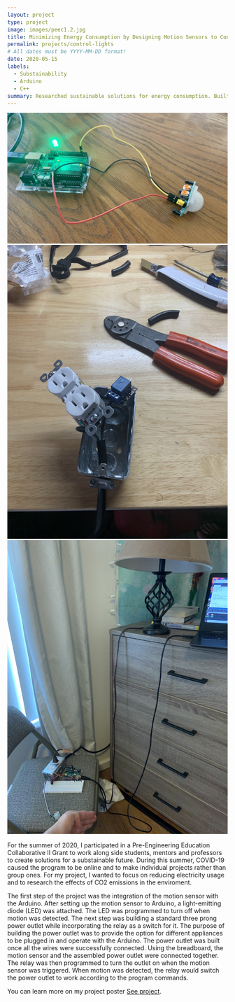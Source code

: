 ```yaml
---
layout: project
type: project
image: images/peec1.2.jpg
title: Minimizing Energy Consumption by Designing Motion Sensors to Control Lights 
permalink: projects/control-lights
# All dates must be YYYY-MM-DD format!
date: 2020-05-15
labels:
  - Substainability
  - Arduino
  - C++
summary: Researched sustainable solutions for energy consumption. Built and programmed sensors with Arduino to reduce electricity usage. 
---
```


<div class="ui small rounded images">
  <img class="ui image" src="../images/peec2.jpg">
  <img class="ui image" src="../images/peec3.jpg">
  <img class="ui image" src="../images/peec4.jpg">
</div>

For the summer of 2020, I participated in a Pre-Engineering Education Collaborative II Grant to work along side students, mentors and professors to create solutions for a substainable future. During this summer, COVID-19 caused the program to be online and to make individual projects rather than group ones. For my project, I wanted to focus on reducing electricity usage and to research the effects of CO2 emissions in the enviroment.

The first step of the project was the integration of the motion sensor with the Arduino. After setting up the motion sensor to Arduino, a light-emitting diode (LED)  was attached. The LED was programmed to turn off when motion was detected. The next step was building a standard three prong power outlet while incorporating the relay as a switch for it. The purpose of building the power outlet was to provide the option for different appliances to be plugged in and operate with the Arduino.  The power outlet was built once all the wires were successfully connected. Using the breadboard, the motion sensor and the assembled power outlet were connected together. The relay was then programmed to turn the outlet on when the motion sensor was triggered. When motion was detected, the relay would switch the power outlet to work according to the program commands.


You can learn more on my project poster [See project](https://docs.google.com/presentation/d/1c9Upy6wS_WhD00j9X5PexiTIkOJledkfHaR2mbn44QI/edit#slide=id.p4).




